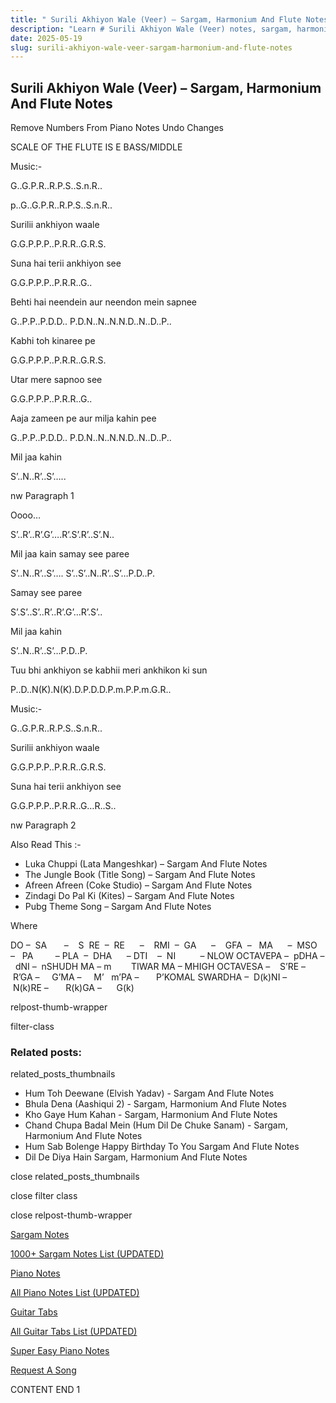 ```yaml
---
title: " Surili Akhiyon Wale (Veer) – Sargam, Harmonium And Flute Notes"
description: "Learn # Surili Akhiyon Wale (Veer) notes, sargam, harmonium notations and flute notes. Easy step-by-step tutorial for beginners."
date: 2025-05-19
slug: surili-akhiyon-wale-veer-sargam-harmonium-and-flute-notes
---
```


## Surili Akhiyon Wale (Veer) – Sargam, Harmonium And Flute Notes

Remove Numbers From Piano Notes
Undo Changes

SCALE OF THE FLUTE IS E BASS/MIDDLE

Music:-

G..G.P.R..R.P.S..S.n.R..

p..G..G.P.R..R.P.S..S.n.R..

Surilii ankhiyon waale

G.G.P.P.P..P.R.R..G.R.S.

Suna hai terii ankhiyon see

G.G.P.P.P..P.R.R..G..

Behti hai neendein aur neendon mein sapnee

G..P.P..P.D.D.. P.D.N..N..N.N.D..N..D..P..

Kabhi toh kinaree pe

G.G.P.P.P..P.R.R..G.R.S.

Utar mere sapnoo see

G.G.P.P.P..P.R.R..G..

Aaja zameen pe aur milja kahin pee

G..P.P..P.D.D.. P.D.N..N..N.N.D..N..D..P..

Mil jaa kahin

S’..N..R’..S’…..

nw Paragraph 1

Oooo…

S’..R’..R’.G’….R’.S’.R’..S’.N..

Mil jaa kain samay see paree

S’..N..R’..S’…. S’..S’..N..R’..S’…P.D..P.

Samay see paree

S’.S’..S’..R’..R’.G’…R’.S’..

Mil jaa kahin

S’..N..R’..S’…P.D..P.

Tuu bhi ankhiyon se kabhii meri ankhikon ki sun

P..D..N(K).N(K).D.P.D.D.P.m.P.P.m.G.R..

Music:-

G..G.P.R..R.P.S..S.n.R..

Surilii ankhiyon waale

G.G.P.P.P..P.R.R..G.R.S.

Suna hai terii ankhiyon see

G.G.P.P.P..P.R.R..G…R..S..

nw Paragraph 2

Also Read This :-

- Luka Chuppi (Lata Mangeshkar) – Sargam And Flute Notes
- The Jungle Book (Title Song) – Sargam And Flute Notes
- Afreen Afreen (Coke Studio) – Sargam And Flute Notes
- Zindagi Do Pal Ki (Kites) – Sargam And Flute Notes
- Pubg Theme Song – Sargam And Flute Notes

Where

DO –  SA       –    S  RE  –  RE      –    RMI  –  GA      –    GFA  –   MA      –  MSO  –   PA         – PLA  –  DHA      – DTI    –  NI          – NLOW OCTAVEPA –  pDHA –  dNI –  nSHUDH MA – m        TIWAR MA – MHIGH OCTAVESA –    S’RE –     R’GA –     G’MA –     M’   m’PA –       P’KOMAL SWARDHA –  D(k)NI –       N(k)RE –       R(k)GA –      G(k)

relpost-thumb-wrapper

filter-class

### Related posts:

related_posts_thumbnails

- Hum Toh Deewane (Elvish Yadav) - Sargam And Flute Notes
- Bhula Dena (Aashiqui 2) - Sargam, Harmonium And Flute Notes
- Kho Gaye Hum Kahan - Sargam, Harmonium And Flute Notes
- Chand Chupa Badal Mein (Hum Dil De Chuke Sanam) - Sargam, Harmonium And Flute Notes
- Hum Sab Bolenge Happy Birthday To You Sargam And Flute Notes
- Dil De Diya Hain Sargam, Harmonium And Flute Notes

close related_posts_thumbnails

close filter class

close relpost-thumb-wrapper

[Sargam Notes](/sargam-notes.html)

[1000+ Sargam Notes List (UPDATED)](/all-songs-list-sargam-notes.html)

[Piano Notes](/piano-notes.html)

[All Piano Notes List (UPDATED)](/all-songs-list-piano-notes.html)

[Guitar Tabs](/guitar-tabs.html)

[All Guitar Tabs List (UPDATED)](/all-songs-list-guitar-tabs.html)

[Super Easy Piano Notes](https://studywall.in/)

[Request A Song](/request-a-song.html)

CONTENT END 1
